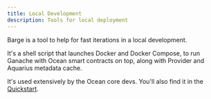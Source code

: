 ```yaml
---
title: Local Development
description: Tools for local deployment
---
```


Barge is a tool to help for fast iterations in a local development.

It's a shell script that launches Docker and Docker Compose, to run Ganache with Ocean smart contracts on top, along with Provider and Aquarius metadata cache.

It's used extensively by the Ocean core devs. You'll also find it in the [Quickstart](/setup/quickstart/).

<repo name="barge"></repo>


